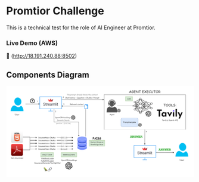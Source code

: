 # Promtior Challenge

This is a technical test for the role of AI Engineer at Promtior.

### Live Demo (AWS)
🔗 (http://18.191.240.88:8502)

## Components Diagram

![componentsDiagram](https://github.com/gasteac/promtiorChallenge/blob/main/docs/componentsDiagram.png?raw=true)


